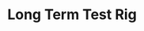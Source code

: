 ---
layout: photo_set
title: Long Term Test Rig
permalink: /assets/images/project_photo_gallery
description: "A system for automating the long term drift testing of gas sensors."

photos:
    set: lttr
    size: 1
---
